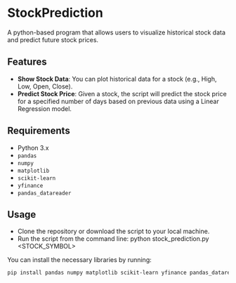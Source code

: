 # StockPrediction
A python-based program that allows users to visualize historical stock data and predict future stock prices.

## Features

- **Show Stock Data**: You can plot historical data for a stock (e.g., High, Low, Open, Close).
- **Predict Stock Price**: Given a stock, the script will predict the stock price for a specified number of days based on previous data using a Linear Regression model.

## Requirements

- Python 3.x
- `pandas`
- `numpy`
- `matplotlib`
- `scikit-learn`
- `yfinance`
- `pandas_datareader`

## Usage

- Clone the repository or download the script to your local machine.
- Run the script from the command line: python stock_prediction.py <STOCK_SYMBOL>

You can install the necessary libraries by running:

```bash
pip install pandas numpy matplotlib scikit-learn yfinance pandas_datareader
